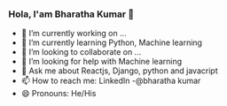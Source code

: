 ### Hola, I'am Bharatha Kumar 👋

- 🔭 I’m currently working on ...
- 🌱 I’m currently learning Python, Machine learning
- 👯 I’m looking to collaborate on ...
- 🤔 I’m looking for help with Machine learning
- 💬 Ask me about Reactjs, Django, python and javacript
- 📫 How to reach me: LinkedIn -@bharatha kumar
- 😄 Pronouns: He/His


